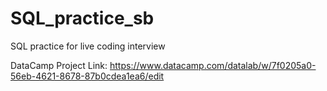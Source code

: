 # SQL_practice_sb
SQL practice for live coding interview

DataCamp Project Link: https://www.datacamp.com/datalab/w/7f0205a0-56eb-4621-8678-87b0cdea1ea6/edit
